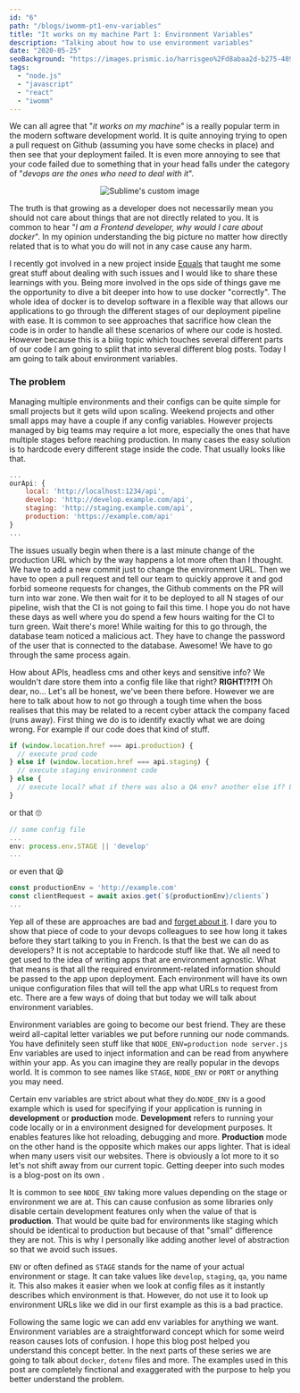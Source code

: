 ```yaml
---
id: "6"
path: "/blogs/iwomm-pt1-env-variables"
title: "It works on my machine Part 1: Environment Variables"
description: "Talking about how to use environment variables"
date: "2020-05-25"
seoBackground: "https://images.prismic.io/harrisgeo%2Fd8abaa2d-b275-4896-a887-bd3263774172_me-snow.jpg?auto=compress,format"
tags:
  - "node.js"
  - "javascript"
  - "react"
  - "iwomm"
---
```


We can all agree that "_it works on my machine_" is a really popular term in the modern software development world. It is quite annoying trying to open a pull request on Github (assuming you have some checks in place) and then see that your deployment failed. It is even more annoying to see that your code failed due to something that in your head falls under the category of "_devops are the ones who need to deal with it_".

<p align="center">
  <img src="https://external-preview.redd.it/aR6WdUcsrEgld5xUlglgKX_0sC_NlryCPTXIHk5qdu8.jpg?auto=webp&s=5fe64dd318eec71711d87805d43def2765dd83cd
" alt="Sublime's custom image"/>
</p>

The truth is that growing as a developer does not necessarily mean you should not care about things that are not directly related to you. It is common to hear "_I am a Frontend developer, why would I care about docker_". In my opinion understanding the big picture no matter how directly related that is to what you do will not in any case cause any harm.

I recently got involved in a new project inside [Equals](https://equalsmoney.com) that taught me some great stuff about dealing with such issues and I would like to share these learnings with you. Being more involved in the ops side of things gave me the opportunity to dive a bit deeper into how to use docker "correctly". The whole idea of docker is to develop software in a flexible way that allows our applications to go through the different stages of our deployment pipeline with ease. It is common to see approaches that sacrifice how clean the code is in order to handle all these scenarios of where our code is hosted. However because this is a biiig topic which touches several different parts of our code I am going to split that into several different blog posts. Today I am going to talk about environment variables.

### The problem

Managing multiple environments and their configs can be quite simple for small projects but it gets wild upon scaling. Weekend projects and other small apps may have a couple if any config variables. However projects managed by big teams may require a lot more, especially the ones that have multiple stages before reaching production. In many cases the easy solution is to hardcode every different stage inside the code. That usually looks like that.

```js
...
ourApi: {
	local: 'http://localhost:1234/api',
	develop: 'http://develop.example.com/api',
	staging: 'http://staging.example.com/api',
	production: 'https://example.com/api'
}
...
```

The issues usually begin when there is a last minute change of the production URL which by the way happens a lot more often than I thought. We have to add a new commit just to change the environment URL. Then we have to open a pull request and tell our team to quickly approve it and god forbid someone requests for changes, the Github comments on the PR will turn into war zone. We then wait for it to be deployed to all N stages of our pipeline, wish that the CI is not going to fail this time. I hope you do not have these days as well where you do spend a few hours waiting for the CI to turn green. Wait there's more! While waiting for this to go through, the database team noticed a malicious act. They have to change the password of the user that is connected to the database. Awesome! We have to go through the same process again.

How about APIs, headless cms and other keys and sensitive info? We wouldn't dare store them into a config file like that right? **RIGHT!?!?!** Oh dear, no... Let's all be honest, we've been there before. However we are here to talk about how to not go through a tough time when the boss realises that this may be related to a recent cyber attack the company faced (runs away). First thing we do is to identify exactly what we are doing wrong. For example if our code does that kind of stuff.

```js
if (window.location.href === api.production) {
  // execute prod code
} else if (window.location.href === api.staging) {
  // execute staging environment code
} else {
  // execute local? what if there was also a QA env? another else if? LMFAO
}
```

or that 🙄

```js
// some config file
...
env: process.env.STAGE || 'develop'
...
```

or even that 😪

```js
const productionEnv = 'http://example.com'
const clientRequest = await axios.get(`${productionEnv}/clients`)
...
```

Yep all of these are approaches are bad and [forget about it](https://media1.tenor.com/images/1b5bb2802d4c90a6ba4e01fa6b359342/tenor.gif?itemid=13116595). I dare you to show that piece of code to your devops colleagues to see how long it takes before they start talking to you in French. Is that the best we can do as developers? It is not acceptable to hardcode stuff like that. We all need to get used to the idea of writing apps that are environment agnostic. What that means is that all the required environment-related information should be passed to the app upon deployment. Each environment will have its own unique configuration files that will tell the app what URLs to request from etc. There are a few ways of doing that but today we will talk about environment variables.

Environment variables are going to become our best friend. They are these weird all-capital letter variables we put before running our node commands. You have definitely seen stuff like that `NODE_ENV=production node server.js` Env variables are used to inject information and can be read from anywhere within your app. As you can imagine they are really popular in the devops world. It is common to see names like `STAGE`, `NODE_ENV` or `PORT` or anything you may need.

Certain env variables are strict about what they do.`NODE_ENV` is a good example which is used for specifying if your application is running in **development** or **production** mode. **Development** refers to running your code locally or in a environment designed for development purposes. It enables features like hot reloading, debugging and more. **Production** mode on the other hand is the opposite which makes our apps lighter. That is ideal when many users visit our websites. There is obviously a lot more to it so let's not shift away from our current topic. Getting deeper into such modes is a blog-post on its own
.

It is common to see `NODE_ENV` taking more values depending on the stage or environment we are at. This can cause confusion as some libraries only disable certain development features only when the value of that is **production**. That would be quite bad for environments like staging which should be identical to production but because of that "small" difference they are not. This is why I personally like adding another level of abstraction so that we avoid such issues.

`ENV` or often defined as `STAGE` stands for the name of your actual environment or stage. It can take values like `develop`, `staging`, `qa`, you name it. This also makes it easier when we look at config files as it instantly describes which environment is that. However, do not use it to look up environment URLs like we did in our first example as this is a bad practice.

Following the same logic we can add env variables for anything we want. Environment variables are a straightforward concept which for some weird reason causes lots of confusion. I hope this blog post helped you understand this concept better. In the next parts of these series we are going to talk about `docker`, `dotenv` files and more. The examples used in this post are completely finctional and exaggerated with the purpose to help you better understand the problem.
